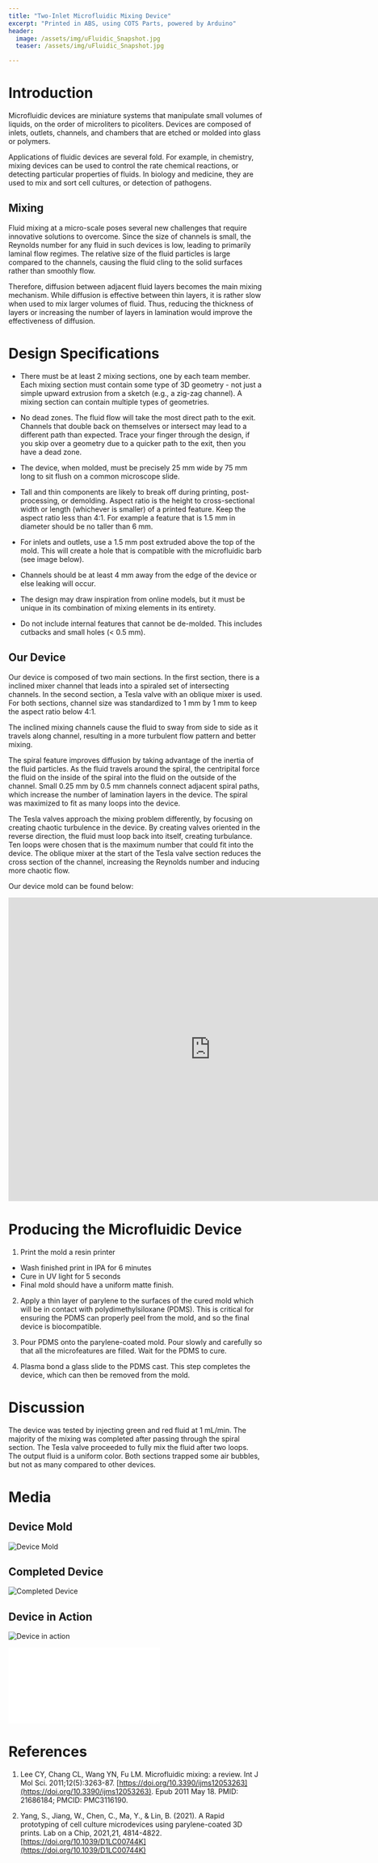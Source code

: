 ```yaml
---
title: "Two-Inlet Microfluidic Mixing Device"
excerpt: "Printed in ABS, using COTS Parts, powered by Arduino"
header:
  image: /assets/img/uFluidic_Snapshot.jpg
  teaser: /assets/img/uFluidic_Snapshot.jpg

---
```


# Introduction

Microfluidic devices are miniature systems that manipulate small volumes of liquids,
on the order of microliters to picoliters. Devices are composed of inlets, outlets,
channels, and chambers that are etched or molded into glass or polymers.

Applications of fluidic devices are several fold. For example, in chemistry,
mixing devices can be used to control the rate chemical reactions, or detecting
particular properties of fluids. In biology and medicine, they are used to mix
and sort cell cultures, or detection of pathogens.

## Mixing

Fluid mixing at a micro-scale poses several new challenges that require innovative solutions
to overcome. Since the size of channels is small, the Reynolds number for any
fluid in such devices is low, leading to primarily laminal flow regimes. The relative
size of the fluid particles is large compared to the channels, causing the fluid
cling to the solid surfaces rather than smoothly flow.

Therefore, diffusion between adjacent fluid layers becomes the main mixing mechanism.
While diffusion is effective between thin layers, it is rather slow when used to
mix larger volumes of fluid. Thus, reducing the thickness of layers or increasing
the number of layers in lamination would improve the effectiveness of diffusion.

# Design Specifications

- There must be at least 2 mixing sections, one by each team member. Each mixing
section must contain some type of 3D geometry - not just a simple upward extrusion
from a sketch (e.g., a zig-zag channel). A mixing section can contain multiple types of
geometries.

- No dead zones. The fluid flow will take the most direct path to the exit. Channels that
double back on themselves or intersect may lead to a different path than expected.
Trace your finger through the design, if you skip over a geometry due to a quicker path
to the exit, then you have a dead zone.

- The device, when molded, must be precisely 25 mm wide by 75 mm long to sit flush on a
common microscope slide.

- Tall and thin components are likely to break off during printing, post-processing, or
demolding. Aspect ratio is the height to cross-sectional width or length (whichever is
smaller) of a printed feature. Keep the aspect ratio less than 4:1. For example a feature
that is 1.5 mm in diameter should be no taller than 6 mm.

- For inlets and outlets, use a 1.5 mm post extruded above the top of the mold. This will
create a hole that is compatible with the microfluidic barb (see image below).

- Channels should be at least 4 mm away from the edge of the device or else leaking will
occur.

- The design may draw inspiration from online models, but it must be unique in its
combination of mixing elements in its entirety.

- Do not include internal features that cannot be de-molded. This includes cutbacks and
small holes (< 0.5 mm).

## Our Device

Our device is composed of two main sections. In the first section, there is a
inclined mixer channel that leads into a spiraled set of intersecting channels.
In the second section, a Tesla valve with an oblique mixer is used. For both sections,
channel size was standardized to 1 mm by 1 mm to keep the aspect ratio below 4:1.


The inclined mixing channels cause the fluid to sway from side to side as it
travels along channel, resulting in a more turbulent flow pattern and better mixing.

The spiral feature improves diffusion by taking advantage of the inertia of the
fluid particles. As the fluid travels around the spiral, the centripital force
the fluid on the inside of the spiral into the fluid on the outside of the channel.
Small 0.25 mm by 0.5 mm channels connect adjacent spiral paths, which increase the
number of lamination layers in the device. The spiral was maximized to fit as many
loops into the device.

The Tesla valves approach the mixing problem differently, by focusing on creating
chaotic turbulence in the device. By creating valves oriented in the reverse direction,
the fluid must loop back into itself, creating turbulance. Ten loops were chosen
that is the maximum number that could fit into the device. The oblique mixer at
the start of the Tesla valve section reduces the cross section of the channel,
increasing the Reynolds number and inducing more chaotic flow.

Our device mold can be found below:

<iframe src="https://vanderbilt643.autodesk360.com/g/shares/SH512d4QTec90decfa6e24db52f3abc94ff5?mode=embed" width="800" height="600" allowfullscreen="true" webkitallowfullscreen="true" mozallowfullscreen="true"  frameborder="0"></iframe>


# Producing the Microfluidic Device

1. Print the mold a resin printer
  - Wash finished print in IPA for 6 minutes
  - Cure in UV light for 5 seconds
  - Final mold should have a uniform matte finish.

2. Apply a thin layer of parylene to the surfaces of the cured mold which will be
in contact with polydimethylsiloxane (PDMS). This is critical for ensuring the PDMS
can properly peel from the mold, and so the final device is biocompatible.

3. Pour PDMS onto the parylene-coated mold. Pour slowly and carefully so that all
the microfeatures are filled. Wait for the PDMS to cure.

4. Plasma bond a glass slide to the PDMS cast. This step completes the device, which can
then be removed from the mold.

# Discussion

The device was tested by injecting green and red fluid at 1 mL/min. The majority
of the mixing was completed after passing through the spiral section. The Tesla valve
proceeded to fully mix the fluid after two loops. The output fluid is a uniform color.
Both sections trapped some air bubbles, but not as many compared to other devices.

# Media

## Device Mold

![Device Mold](./assets/img/uFluidic_Mold.jpg)

## Completed Device
![Completed Device](./assets/img/uFluidic_Device.jpg)

## Device in Action
![Device in action](./assets/img/uFluidic_Snapshot.jpg)

<div class="responsive-video-container">
  <iframe src="./assets/uFluidic_movie.mov" frameborder="0" webkitAllowFullScreen mozallowfullscreen allowfullscreen></iframe>
</div>

# References

1. Lee CY, Chang CL, Wang YN, Fu LM. Microfluidic mixing: a review. Int J Mol Sci. 2011;12(5):3263-87. [https://doi.org/10.3390/ijms12053263](https://doi.org/10.3390/ijms12053263). Epub 2011 May 18. PMID: 21686184; PMCID: PMC3116190.

2. Yang, S., Jiang, W., Chen, C., Ma, Y., & Lin, B. (2021). A Rapid prototyping of cell culture microdevices using parylene-coated 3D prints. Lab on a Chip, 2021,21, 4814-4822. [https://doi.org/10.1039/D1LC00744K](https://doi.org/10.1039/D1LC00744K)
